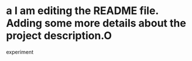  # a I am editing the README file. Adding some more details about the project description.O
experiment

